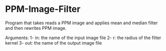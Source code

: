# PPM-Image-Filter
Program that takes reads a PPM image and applies mean and median filter and then rewrites PPM image.

Arguments:
 1- in: the name of the input image file
 2- r: the radius of the filter kernel
 3- out: the name of the output image file
